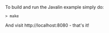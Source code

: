 
To build and run the Javalin example simply do:

    > make

And visit http://localhost:8080 - that's it!
